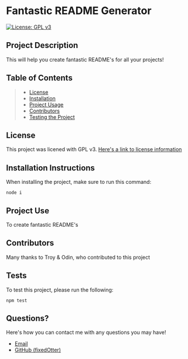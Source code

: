 # Fantastic README Generator
[![License: GPL v3](https://img.shields.io/badge/License-GPLv3-blue.svg)](https://www.gnu.org/licenses/gpl-3.0)

## Project Description
This will help you create fantastic README's for all your projects!

## Table of Contents
> * [License](#license)
> * [Installation](#installation)
> * [Project Usage](#usage)
> * [Contributors](#contributors)
> * [Testing the Project](#tests)

## License
This project was licened with GPL v3. [Here's a link to license information](https://www.gnu.org/licenses/gpl-3.0)

## Installation Instructions
When installing the project, make sure to run this command:
```
node i
```

## Project Use
To create fantastic README's

## Contributors
Many thanks to Troy & Odin, who contributed to this project

## Tests
To test this project, please run the following:
```
npm test
```

## Questions?
Here's how you can contact me with any questions you may have!
* [Email](mailto:fo1152rc@go.minnstate.edu)
* [GitHub (fixedOtter)](https://github.com/fixedOtter)
